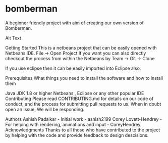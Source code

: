 # bomberman
A beginner friendly project with aim of creating our own version of Bomberman.

Alt Text

Getting Started
This is a netbeans project that can be easily opened with Netbeans IDE. File -> Open Project If you want you can also directly checkout the process from within the Netbeans by Team -> Git -> Clone

If you use eclipse then it can be easily imported into Eclipse also.

Prerequisites
What things you need to install the software and how to install them

Java JDK 1.8 or higher
Netbeans , Eclipse or any other popular IDE
Contributing
Please read CONTRIBUTING.md for details on our code of conduct, and the process for submitting pull requests to us. When in doubt open an Issue, We will be responding.

Authors
Ashish Padalkar - Initial work - ashish2199
Corey Lovett-Hendrey - For helping with rendering, animations and input - CoreyHendrey
Acknowledgments
Thanks to all those who have contributed to the project by helping with the code and provide feedback to design descisions.
